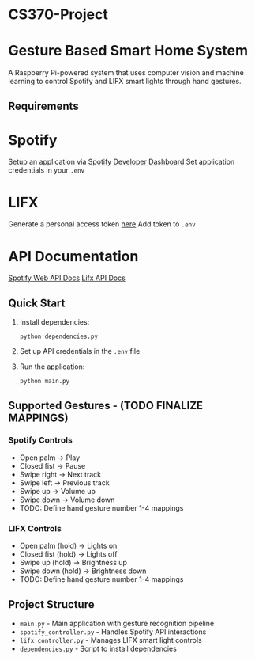 # CS370-Project
# Gesture Based Smart Home System

A Raspberry Pi-powered system that uses computer vision and machine learning to control Spotify and LIFX smart lights through hand gestures.

## Requirements
# Spotify
Setup an application via [Spotify Developer Dashboard](https://developer.spotify.com/dashboard)
Set application credentials in your `.env`
# LIFX
Generate a personal access token [here](https://cloud.lifx.com/settings)
Add token to `.env`

# API Documentation
[Spotify Web API Docs](https://developer.spotify.com/documentation/web-api)
[Lifx API Docs](https://api.developer.lifx.com/reference/introduction)

## Quick Start

1. Install dependencies:

   ```
   python dependencies.py
   ```

2. Set up API credentials in the `.env` file

3. Run the application:
   ```
   python main.py
   ```

## Supported Gestures - (TODO FINALIZE MAPPINGS)

### Spotify Controls

- Open palm → Play
- Closed fist → Pause
- Swipe right → Next track
- Swipe left → Previous track
- Swipe up → Volume up
- Swipe down → Volume down
- TODO: Define hand gesture number 1-4 mappings

### LIFX Controls

- Open palm (hold) → Lights on
- Closed fist (hold) → Lights off
- Swipe up (hold) → Brightness up
- Swipe down (hold) → Brightness down
- TODO: Define hand gesture number 1-4 mappings

## Project Structure

- `main.py` - Main application with gesture recognition pipeline
- `spotify_controller.py` - Handles Spotify API interactions
- `lifx_controller.py` - Manages LIFX smart light controls
- `dependencies.py` - Script to install dependencies
